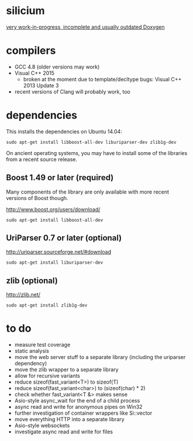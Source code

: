 silicium
========

[very work-in-progress, incomplete and usually outdated Doxygen](http://tyroxx.github.io/silicium/annotated.html)

compilers
=========

* GCC 4.8 (older versions may work)
* Visual C++ 2015
    * broken at the moment due to template/decltype bugs: Visual C++ 2013 Update 3
* recent versions of Clang will probably work, too

dependencies
============

This installs the dependencies on Ubuntu 14.04:

```
sudo apt-get install libboost-all-dev liburiparser-dev zlib1g-dev
```

On ancient operating systems, you may have to install some of the
libraries from a recent source release.

Boost 1.49 or later (required)
------------------------------

Many components of the library are only available with more recent versions of Boost though.

http://www.boost.org/users/download/

```
sudo apt-get install libboost-all-dev
```

UriParser 0.7 or later (optional)
---------------------------------

http://uriparser.sourceforge.net/#download

```
sudo apt-get install liburiparser-dev
```

zlib (optional)
---------------

http://zlib.net/

```
sudo apt-get install zlib1g-dev
```

to do
=====

* measure test coverage
* static analysis
* move the web server stuff to a separate library (including the uriparser dependency)
* move the zlib wrapper to a separate library
* allow for recursive variants
* reduce sizeof(fast_variant&lt;T&gt;) to sizeof(T)
* reduce sizeof(fast_variant&lt;char&gt;) to (sizeof(char) * 2)
* check whether fast_variant&lt;T &amp;&gt; makes sense
* Asio-style async_wait for the end of a child process
* async read and write for anonymous pipes on Win32
* further investigation of container wrappers like Si::vector
* move everything HTTP into a separate library
* Asio-style websockets
* investigate async read and write for files
